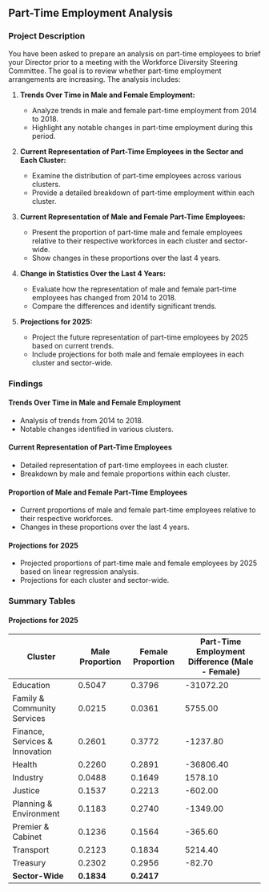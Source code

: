 ## Part-Time Employment Analysis

### Project Description

You have been asked to prepare an analysis on part-time employees to brief your Director prior to a meeting with the Workforce Diversity Steering Committee. The goal is to review whether part-time employment arrangements are increasing. The analysis includes:

1. **Trends Over Time in Male and Female Employment:**
   - Analyze trends in male and female part-time employment from 2014 to 2018.
   - Highlight any notable changes in part-time employment during this period.

2. **Current Representation of Part-Time Employees in the Sector and Each Cluster:**
   - Examine the distribution of part-time employees across various clusters.
   - Provide a detailed breakdown of part-time employment within each cluster.

3. **Current Representation of Male and Female Part-Time Employees:**
   - Present the proportion of part-time male and female employees relative to their respective workforces in each cluster and sector-wide.
   - Show changes in these proportions over the last 4 years.

4. **Change in Statistics Over the Last 4 Years:**
   - Evaluate how the representation of male and female part-time employees has changed from 2014 to 2018.
   - Compare the differences and identify significant trends.

5. **Projections for 2025:**
   - Project the future representation of part-time employees by 2025 based on current trends.
   - Include projections for both male and female employees in each cluster and sector-wide.

### Findings

#### Trends Over Time in Male and Female Employment
- Analysis of trends from 2014 to 2018.
- Notable changes identified in various clusters.

#### Current Representation of Part-Time Employees
- Detailed representation of part-time employees in each cluster.
- Breakdown by male and female proportions within each cluster.

#### Proportion of Male and Female Part-Time Employees
- Current proportions of male and female part-time employees relative to their respective workforces.
- Changes in these proportions over the last 4 years.

#### Projections for 2025
- Projected proportions of part-time male and female employees by 2025 based on linear regression analysis.
- Projections for each cluster and sector-wide.

### Summary Tables

#### Projections for 2025

| Cluster                     | Male Proportion | Female Proportion | Part-Time Employment Difference (Male - Female) |
|-----------------------------|-----------------|-------------------|--------------------------------------------------|
| Education                   | 0.5047          | 0.3796            | -31072.20                                        |
| Family & Community Services | 0.0215          | 0.0361            | 5755.00                                          |
| Finance, Services & Innovation | 0.2601      | 0.3772            | -1237.80                                         |
| Health                      | 0.2260          | 0.2891            | -36806.40                                        |
| Industry                    | 0.0488          | 0.1649            | 1578.10                                          |
| Justice                     | 0.1537          | 0.2213            | -602.00                                          |
| Planning & Environment      | 0.1183          | 0.2740            | -1349.00                                         |
| Premier & Cabinet           | 0.1236          | 0.1564            | -365.60                                          |
| Transport                   | 0.2123          | 0.1834            | 5214.40                                          |
| Treasury                    | 0.2302          | 0.2956            | -82.70                                           |
| **Sector-Wide**             | **0.1834**      | **0.2417**        |                                                  |

